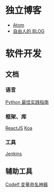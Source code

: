 <!-- TITLE: 书签 -->
<!-- SUBTITLE: 收集各种链接 -->

# 独立博客

* [Atom](https://fixatom.com)
* [自由人的 BLOG](https://ifttl.com)

# 软件开发
## 文档
### 语言
[Python 最佳实践指南](https://pythonguidecn.readthedocs.io/zh/latest/)

### 框架、库
[ReactJS](https://reactjs.org/docs/getting-started.html)
[Koa](https://koajs.com)

### 工具
[Jenkins](https://jenkins.io/doc/)


## 辅助工具
[Codelf 变量命名神器](https://unbug.github.io/codelf/)
